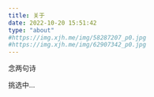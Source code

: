 ```yaml
---
title: 关于
date: 2022-10-20 15:51:42
type: "about"
#https://img.xjh.me/img/58287207_p0.jpg
#https://img.xjh.me/img/62907342_p0.jpg
---
```


<div class="poem-wrap">
  <div class="poem-border poem-left"></div>
  <div class="poem-border poem-right"></div>
    <h>念两句诗</h>
    <p id="poem">挑选中...</p>
    <p id="info">
  <script src="https://sdk.jinrishici.com/v2/browser/jinrishici.js" charset="utf-8"></script>
  <script type="text/javascript">
    jinrishici.load(function(result) {
      poem.innerHTML = result.data.content
      info.innerHTML = '【' + result.data.origin.dynasty + '】' + result.data.origin.author + '《' + result.data.origin.title + '》'
      document.getElementById("poem").value(poem);
      document.getElementById("info").value(info);
  });
  </script>
</div>
